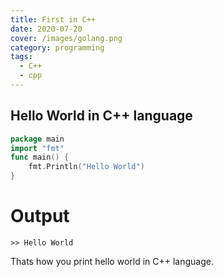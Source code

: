 ```yaml
---
title: First in C++
date: 2020-07-20
cover: /images/golang.png
category: programming
tags:
  - C++
  - cpp
---
```


## Hello World in C++ language

```go
package main
import "fmt"
func main() {
    fmt.Println("Hello World")
}
```
# Output
```
>> Hello World
```

Thats how you print hello world in C++ language.
